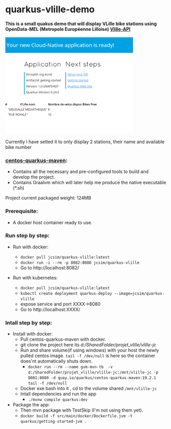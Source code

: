 # quarkus-vlille-demo
**This is a small quakus demo that will display VLille bike stations using OpenData-MEL (Metropole Européenne Lilloise) <a href="https://opendata.lillemetropole.fr/explore/dataset/vlille-realtime/api/">Vlille-API</a> <br/>** <br/>
<img src="/src/main/resources/META-INF/resources/images/Annotation.png" width="400" height="300" /> <br>

Currently I have setted it to only display 2 stations, their name and available bike number 
  
### [centos-quarkus-maven](https://github.com/quarkusio/quarkus-images "https://github.com/quarkusio/quarkus-images"):   
- Contains all the necessary and pre-configured tools to build and develop the project. 
- Contains Graalvm which will later help me produce the native executable (*.sh)

Project current packaged weight:
124MB


### Prerequisite:
- A docker host container ready to use.<br>



### Run step by step: 

- Run with docker:<br/>
	- `docker pull jcsim/quarkus-vlille:latest`
	- `docker run -i --rm -p 8082:8080 jcsim/quarkus-vlille` <br/>   
	- Go to http://localhost:8082/ <br/>

- Run with kubernetes:<br/>
	- `docker pull jcsim/quarkus-vlille:latest`
	- `kubectl create deployment quarkus-deploy --image=jcsim/quarkus-vlille`
	- expose service and port XXXX->8080<br/>
	- Go to http://localhost:XXXX/ <br/>

### Intall step by step: 
- Install with docker:<br/>
	- Pull centos-quarkus-maven with docker.<br/>
	- git clone the project here its _d:/SharedFolder/projet_vlille/vlille-jc_
	- Run and share volume(if using windows) with your host the newly pulled centos image. `tail -f /dev/null` is here so the container does'nt automatically shuts down.
		- `docker run --rm --name gvm-mvn-tb  -v d:/SharedFolder/projet_vlille/vlille-jc:/mnt/vlille-jc -p 8081:8080 -d quay.io/quarkus/centos-quarkus-maven:19.2.1 tail -f /dev/null`
	- Docker exe bash into it , cd to the volume shared  `/mnt/vlille-jc`
	- Intall dependencies and run the app 
		- `./mvnw compile quarkus:dev`
- Package the app:
	- Then mvn package with TestSkip (I'm not using them yet).<br/>
	- `docker build -f src/main/docker/Dockerfile.jvm -t quarkus/getting-started-jvm .`   <br/>
